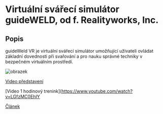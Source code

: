# Virtuální svářecí simulátor guideWELD, od f. Realityworks, Inc.

## Popis

guideWeld VR je virtuální svářecí simulátor umožňující uživateli ovládat základní dovednosti při svařování a pro nauku správné techniky v bezpečném virtuálním prostředí.

![obrazek](https://user-images.githubusercontent.com/29821749/211520299-1389a1cb-4108-4467-8554-a48b0f25cb8a.png)


[Video představení](https://www.youtube.com/watch?v=csu4D3M-OHc)

[Video 1 hodinový trenink](https://www.youtube.com/watch?v=LGfzMC0EhIY

[Článek](https://www.mmspektrum.com/clanek/virtualni-svarovani-simulatory-pro-vyuku)

